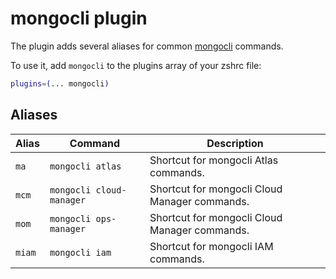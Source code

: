 # mongocli plugin

The plugin adds several aliases for common [mongocli](https://docs.mongodb.com/mongocli/stable/) commands.

To use it, add `mongocli` to the plugins array of your zshrc file:

```zsh
plugins=(... mongocli)
```

## Aliases

| Alias    | Command                                                     | Description                                            |
|----------|-------------------------------------------------------------|--------------------------------------------------------|
| `ma`     | `mongocli atlas`                                            | Shortcut for mongocli Atlas commands.                  |
| `mcm`    | `mongocli cloud-manager`                                    | Shortcut for mongocli Cloud Manager commands.          |
| `mom`    | `mongocli ops-manager`                                      | Shortcut for mongocli Cloud Manager commands.          |
| `miam`   | `mongocli iam`                                              | Shortcut for mongocli IAM commands.                    |
